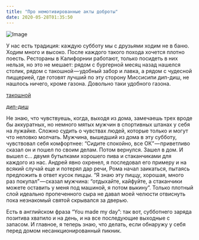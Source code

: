 ```yaml
---
title: "Про немотивированные акты доброты"
date: 2020-05-28T01:35:50
---
```


![Image](https://cdn-images-1.medium.com/max/1200/1*0hMdS8ksy--aHWt62U5--Q.jpeg)

У нас есть традиция: каждую субботу мы с друзьями ходим не в баню. Ходим много и высоко. После каждого такого похода хочется плотно поесть. Рестораны в Калифорнии работают, только посидеть в них нельзя, но это не мешает: рядом с бургерной месяц назад нашелся столик, рядом с такошной — удобный забор и лавка, а рядом с чудесной пиццерией, где готовят лучший по эту сторону Миссисипи дип-диш, не нашлось ничего, кроме газона. Довольно таки удобного газона.

[такошной](https://ru.wikipedia.org/wiki/Тако)

[дип-диш](https://en.wikipedia.org/wiki/Chicago-style_pizza)

Не знаю, что чувствуешь, когда, выходя из дома, замечаешь трех вроде бы аккуратных, но немного мятых мужчин в спортивных штанах у себя на лужайке. Сложно судить о чувствах людей, которые только и могут что неловко молчать. Мужчина, вышедший из дома в эту субботу, чувствовал себя комфортнее: “Сидите спокойно, все ОК” — приветливо сказал он и пошел по своим делам. Потом вернулся. Зашел в дом. И вышел с… двумя бутылками хорошего пива и стаканчиками для каждого из нас. Андрей явно охренел, я последовал его примеру и на всякий случай еще и потерял дар речи, Рома начал заикаться, пытаясь предложить в ответ кусок пиццы. “Я знаю эту пиццу, хорошая, много раз покупал” — сказал мужчина: “отдыхайте, кайфуйте, а стаканчики можете оставить у меня под машиной, я потом выкину”. Только плотный слой идеально пропеченного сыра не давал моей челюсти отвиснуть пока незнакомый святой скрывался за дверью.

Есть в английском фраза “You made my day”: так вот, субботнего заряда позитива хватило и на день, и на все последующие выходные с запасом. И главное, я теперь знаю, что делать, если обнаружу у себя перед домом несанкционированный пикник.
